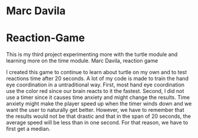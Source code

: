 # Marc Davila
# Reaction-Game
This is my third project experimenting more with the turtle module and learning more on the time module.
Marc Davila, reaction game

I created this game to continue to learn about turtle on my own and to test reactions time after 20 seconds.
A lot of my code is made to train the hand eye coordination in a untraditional way.
First, most hand eye coordination use the color red since our brain reacts to it the fastest.
Second, I did not use a timer since it causes time anxiety and might change the results.
Time anxiety might make the player speed up when the timer winds down and we want the user to naturally
get better. However, we have to remember that the results would not be that drastic and that in the span of 20 seconds,
the average speed will be less than in one second. For that reason, we have to first get a median. 

